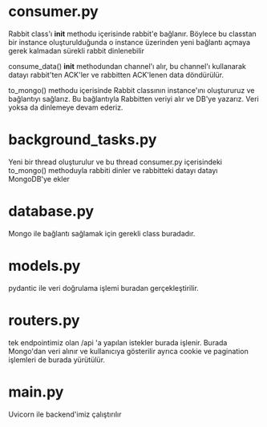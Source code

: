 # consumer.py
Rabbit class'ı __init__ methodu içerisinde rabbit'e bağlanır. Böylece bu classtan bir instance oluşturulduğunda o instance üzerinden yeni bağlantı açmaya gerek kalmadan sürekli rabbit dinlenebilir

consume_data() __init__ methodundan channel'ı alır, bu channel'ı kullanarak datayı rabbit'ten ACK'ler ve rabbitten ACK'lenen data döndürülür.

to_mongo() methodu içerisinde Rabbit classının instance'ını oluştururuz  ve bağlantıyı sağlarız. Bu bağlantıyla Rabbitten veriyi alır ve DB'ye yazarız. Veri yoksa da dinlemeye devam ederiz.

# background_tasks.py
Yeni bir thread oluşturulur ve bu thread consumer.py içerisindeki to_mongo() methoduyla rabbiti dinler ve rabbitteki datayı datayı MongoDB'ye ekler

# database.py
Mongo ile bağlantı sağlamak için gerekli class buradadır.

# models.py
pydantic ile veri doğrulama işlemi buradan gerçekleştirilir.

# routers.py
tek endpointimiz olan /api 'a yapılan istekler burada işlenir. Burada Mongo'dan veri alınır ve kullanıcıya gösterilir ayrıca cookie ve pagination işlemleri de burada yürütülür.

# main.py
Uvicorn ile backend'imiz çalıştırılır
